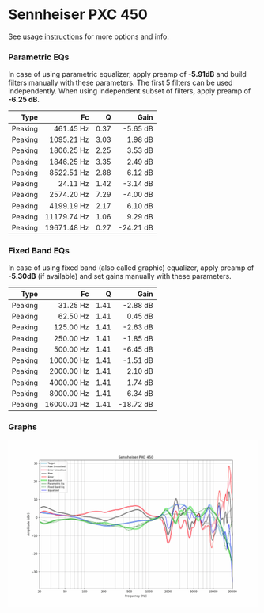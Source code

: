 # Sennheiser PXC 450
See [usage instructions](https://github.com/jaakkopasanen/AutoEq#usage) for more options and info.

### Parametric EQs
In case of using parametric equalizer, apply preamp of **-5.91dB** and build filters manually
with these parameters. The first 5 filters can be used independently.
When using independent subset of filters, apply preamp of **-6.25 dB**.

| Type    | Fc          |    Q | Gain      |
|--------:|------------:|-----:|----------:|
| Peaking | 461.45 Hz   | 0.37 | -5.65 dB  |
| Peaking | 1095.21 Hz  | 3.03 | 1.98 dB   |
| Peaking | 1806.25 Hz  | 2.25 | 3.53 dB   |
| Peaking | 1846.25 Hz  | 3.35 | 2.49 dB   |
| Peaking | 8522.51 Hz  | 2.88 | 6.12 dB   |
| Peaking | 24.11 Hz    | 1.42 | -3.14 dB  |
| Peaking | 2574.20 Hz  | 7.29 | -4.00 dB  |
| Peaking | 4199.19 Hz  | 2.17 | 6.10 dB   |
| Peaking | 11179.74 Hz | 1.06 | 9.29 dB   |
| Peaking | 19671.48 Hz | 0.27 | -24.21 dB |

### Fixed Band EQs
In case of using fixed band (also called graphic) equalizer, apply preamp of **-5.30dB**
(if available) and set gains manually with these parameters.

| Type    | Fc          |    Q | Gain      |
|--------:|------------:|-----:|----------:|
| Peaking | 31.25 Hz    | 1.41 | -2.88 dB  |
| Peaking | 62.50 Hz    | 1.41 | 0.45 dB   |
| Peaking | 125.00 Hz   | 1.41 | -2.63 dB  |
| Peaking | 250.00 Hz   | 1.41 | -1.85 dB  |
| Peaking | 500.00 Hz   | 1.41 | -6.45 dB  |
| Peaking | 1000.00 Hz  | 1.41 | -1.51 dB  |
| Peaking | 2000.00 Hz  | 1.41 | 2.10 dB   |
| Peaking | 4000.00 Hz  | 1.41 | 1.74 dB   |
| Peaking | 8000.00 Hz  | 1.41 | 6.34 dB   |
| Peaking | 16000.01 Hz | 1.41 | -18.72 dB |

### Graphs
![](./Sennheiser%20PXC%20450.png)